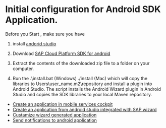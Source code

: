 # Initial configuration for Android SDK Application.

Before you Start , make sure you have

1) install [andorid studio](https://developer.android.com/studio/install)

2) Download [SAP Cloud Platform SDK for android](https://developers.sap.com/trials-downloads.html?search=sap%20cloud%20platform%20sdk%20for%20android)

3) Extract the contents of the downloaded zip file to a folder on your computer.

4) Run the .\install.bat (Windows) ./install (Mac) which will copy the libraries to Users\user_name\.m2\repository and install a plugin into Android Studio. The script installs the Android Wizard plugin in Android Studio and copies the SDK libraries to your local Maven repository.

- [Create an application in mobile services cockpit](/1_Cloud_SDK_for_Android/Tutorial_1)
- [Create an application from android studio integrated with SAP wizard](/Tutorial_2)
- [Custamize wizard generated application](/Tutorial_3)
- [Send notifications to android application](/Tutorial_4)
